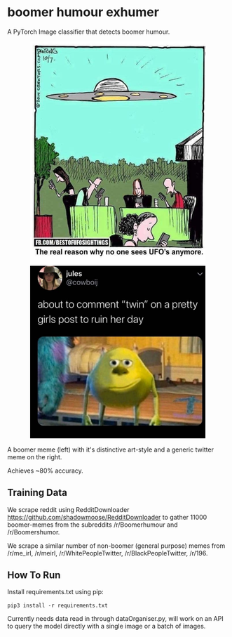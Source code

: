 # boomer humour exhumer
A PyTorch Image classifier that detects boomer humour.

<p float="left" align="middle">
  <img src="/images/boomer.jpg" width="400" /> 
  <img src="./images/non_boomer.jpg" width="400" />
</p>
A boomer meme (left) with it's distinctive art-style and a generic twitter meme on the right.



Achieves ~80% accuracy.

## Training Data

We scrape reddit using RedditDownloader https://github.com/shadowmoose/RedditDownloader 
to gather 11000 boomer-memes from the subreddits /r/Boomerhumour and /r/Boomershumor.

We scrape a similar number of non-boomer (general purpose) memes from /r/me_irl, /r/meirl, /r/WhitePeopleTwitter, /r/BlackPeopleTwitter, /r/196.

## How To Run

Install requirements.txt using pip:
```
pip3 install -r requirements.txt
```

Currently needs data read in through dataOrganiser.py, will work on an API to query the model directly with a single image or a batch of images.
